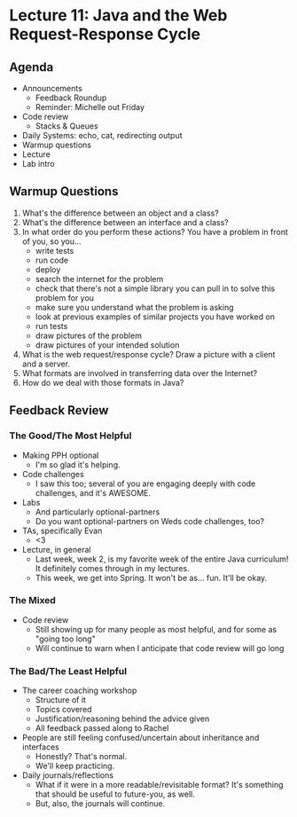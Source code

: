 # Lecture 11: Java and the Web Request-Response Cycle

## Agenda
- Announcements
    - Feedback Roundup
    - Reminder: Michelle out Friday
- Code review
    - Stacks & Queues
- Daily Systems: echo, cat, redirecting output
- Warmup questions
- Lecture
- Lab intro

## Warmup Questions
1. What's the difference between an object and a class?
2. What's the difference between an interface and a class?
3. In what order do you perform these actions? You have a problem in front of you, so you...
    - write tests
    - run code
    - deploy
    - search the internet for the problem
    - check that there's not a simple library you can pull in to solve this problem for you
    - make sure you understand what the problem is asking
    - look at previous examples of similar projects you have worked on
    - run tests
    - draw pictures of the problem
    - draw pictures of your intended solution
4. What is the web request/response cycle? Draw a picture with a client and a server.
5. What formats are involved in transferring data over the Internet?
6. How do we deal with those formats in Java?

## Feedback Review

### The Good/The Most Helpful

- Making PPH optional
    - I'm so glad it's helping.
- Code challenges
    - I saw this too; several of you are engaging deeply with code challenges, and it's AWESOME.
- Labs
    - And particularly optional-partners
    - Do you want optional-partners on Weds code challenges, too?
- TAs, specifically Evan
    - <3
- Lecture, in general
    - Last week, week 2, is my favorite week of the entire Java curriculum! It definitely comes through in my lectures.
    - This week, we get into Spring. It won't be as... fun. It'll be okay.

### The Mixed

- Code review
    - Still showing up for many people as most helpful, and for some as "going too long"
    - Will continue to warn when I anticipate that code review will go long

### The Bad/The Least Helpful

- The career coaching workshop
    - Structure of it
    - Topics covered
    - Justification/reasoning behind the advice given
    - All feedback passed along to Rachel
- People are still feeling confused/uncertain about inheritance and interfaces
    - Honestly? That's normal.
    - We'll keep practicing.
- Daily journals/reflections
    - What if it were in a more readable/revisitable format? It's something that should be useful to future-you, as well.
    - But, also, the journals will continue. 

